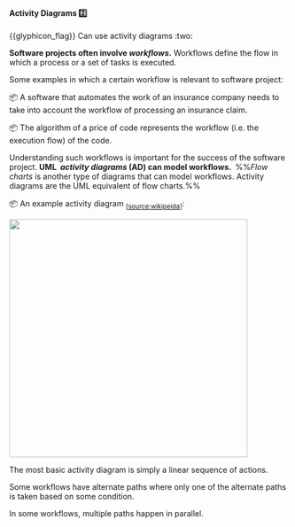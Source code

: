 <div id="title">

#### Activity Diagrams :two:

</div>
<span id="outcomes">{{glyphicon_flag}} Can use activity diagrams :two:</span>

<div id="body">

**Software projects often involve _workflows_.** Workflows define the <tooltip content="a connected sequence of steps"></tooltip>flow in which a process or a set of tasks is executed.

<tip-box> 

Some examples in which a certain workflow is relevant to software project:

:package: A software that automates the work of an insurance company needs to take into account the workflow of processing an insurance claim.

:package: The algorithm of a price of code represents the workflow (i.e. the execution flow) of the code.

</tip-box>

Understanding such workflows is important for the success of the software project. **<trigger trigger="click" for="modal:modelingAd-uml">UML</trigger> _&nbsp;activity diagrams_ (AD) can model workflows.&nbsp;** %%_Flow charts_ is another type of diagrams that can model workflows. Activity diagrams are the UML equivalent of flow charts.%%

<modal title="**Unified Modeling Language (UML)**" id="modal:modelingAd-uml">
  <include src="../../../common/definitions.md#def-uml" />
</modal>

<tip-box> 

:package: An example activity diagram <sub>[[source:wikipeida](https://en.wikipedia.org/wiki/Activity_diagram)]</sub>:

<img src="https://upload.wikimedia.org/wikipedia/commons/e/e7/Activity_conducting.svg" width="430">

</tip-box>

The most basic activity diagram is simply a linear sequence of actions.

<panel src="../../../uml/activityDiagrams/basicNotations/linearPaths/unit-inElsewhere-asFlat.md" boilerplate header="{{glyphicon_education}} UML → Activity Diagrams → Basic Notations → Linear Paths" expanded />

Some workflows have alternate paths where only one of the alternate paths is taken based on some condition.

<panel src="../../../uml/activityDiagrams/basicNotations/alternatePaths/unit-inElsewhere-asFlat.md" boilerplate header="{{glyphicon_education}} UML → Activity Diagrams → Basic Notations → Alternative Paths" expanded />

In some workflows, multiple paths happen in parallel. 

<panel src="../../../uml/activityDiagrams/basicNotations/parallelPaths/unit-inElsewhere-asFlat.md" boilerplate header="{{glyphicon_education}} UML → Activity Diagrams → Basic Notations → Parallel Paths" expanded />

</div>

<div id="extras">
  <include src="exercises.md" />
</div>